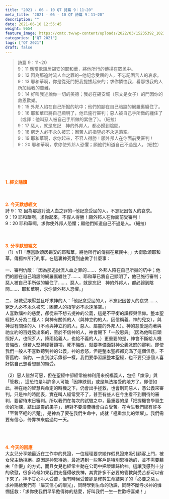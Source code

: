 ```yaml
---
title: "2021 - 06 - 10 QT 詩篇 9：11~20"
meta_title: "2021 - 06 - 10 QT 詩篇 9：11~20"
description: ""
date: 2021-06-10 12:55:45
weight: 9654
feature_image: https://cmtc.tw/wp-content/uploads/2022/03/15235392_10211799862337740_180693556567566654_o-1.webp
categories: ["QT 2021"]
tags: ["QT 2021"]
draft: false
---
```


<blockquote>詩篇 9：11~20<br />
9：11 應當歌頌居錫安的耶和華，將他所行的傳揚在眾民中。<br />
9：12 因為那追討流人血之罪的─他記念受屈的人，不忘記困苦人的哀求。<br />
9：13 耶和華啊，你是從死門把我提拔起來的；求你憐恤我，看那恨我的人所加給我的苦難，<br />
9：14 好叫我述說你一切的美德；我必在錫安城（原文是女子）的門因你的救恩歡樂。<br />
9：15 外邦人陷在自己所掘的坑中；他們的腳在自己暗設的網羅裏纏住了。<br />
9：16 耶和華已將自己顯明了，他已施行審判；惡人被自己手所做的纏住了（或譯：他叫惡人被自己手所做的累住了）。（細拉）<br />
9：17 惡人，就是忘記　神的外邦人，都必歸到陰間。<br />
9：18 窮乏人必不永久被忘；困苦人的指望必不永遠落空。<br />
9：19 耶和華啊，求你起來，不容人得勝！願外邦人在你面前受審判！<br />
9：20 耶和華啊，求你使外邦人恐懼；願他們知道自己不過是人。（細拉）</blockquote><br />
&nbsp;<br />
<br />
&nbsp;<br />
<br />
<span style="color: #ff6600;"><strong>1. </strong><strong>經文誦讀</strong></span><br />
<br />
<span style="color: #ff6600;"><strong> </strong></span><br />
<br />
<span style="color: #ff6600;"><strong>2. 今天默想</strong><strong>經文<br />
</strong></span>詩 9：12 因為那追討流人血之罪的─他記念受屈的人，不忘記困苦人的哀求。<br />
9：19 耶和華啊，求你起來，不容人得勝！願外邦人在你面前受審判！<br />
9：20 耶和華啊，求你使外邦人恐懼；願他們知道自己不過是人。（細拉）<br />
<br />
&nbsp;<br />
<br />
<span style="color: #ff6600;"><strong>3. 分享默想經文<br />
</strong></span>（1）v11「應當歌頌居錫安的耶和華，將他所行的傳揚在眾民中。」大衛歌頌耶和華，傳揚神所行的事。在這裏神究竟到底做了什麼事：<br />
<br />
一、審判仇敵：「因為那追討流人血之罪的……、外邦人陷在自己所掘的坑中；他們的腳在自己暗設的網羅裏纏住了……、耶和華已將自己顯明了，他已施行審判；惡人被自己手所做的纏住了……、惡人，就是忘記　神的外邦人，都必歸到陰間……、耶和華啊，求你使外邦人恐懼。」<br />
<br />
二、拯救受欺壓並且呼求神的人：「他記念受屈的人，不忘記困苦人的哀求……、窮乏人必不永久被忘；困苦人的指望必不永遠落空。」<br />
人喜歡講神的慈愛，卻從來不想去提神的公義，這是不平衡的讀經與信仰。整本聖經把人分為二種人：與神有關係的人（與神立約的人、因信稱義、神的兒女），與神沒有關係的人（不肯與神立約的人，惡人、屬靈的外邦人）。神的慈愛是向著與祂立約的百姓發出來的，至於不信神的人，神會賜下「一般恩典」（因為他叫日頭照好人，也照歹人，降雨給義人，也給不義的人。）更重要的是，神會不斷給人機會悔改，但若人堅持硬著頸項，死不悔改，就要準備面對神公義忿怒的審判。即使我們一般人不喜歡聽到神的公義，神的忿怒，但是整本聖經都充滿了這個信息，不管舊約、新約，一直到啟示錄都一樣，我們要學習讀整本聖經，也不要只憑個人喜好挑自己想看想聽的領受。<br />
<br />
（2）惡人雖然可惡，但在聖經中卻經常被神利用來祝福義人，包括「煉淨」與「管教」，這恐怕是叫許多人可能「因神跌倒」或是無法接受的地方了。即便如此，神在祂的智慧與命定的時機之下，仍會出手拯救，也會刑罰惡人，憑公義來審判。只是神的時間表，實在叫人經常受不了，甚至有些人在今生看不到期待的審判，要留待末日審判。所以我們在每次的試驗之中，最重要的是「把握機會學習生命的功課，結出屬靈的果子」，絕對不要浪費機會白白受苦。在今生我們總有許多「至暫至輕的苦楚」，是神為了要在我們生命中，成就「極重無比的榮耀」。我們需要有信心，倚靠神來度過每一天。<br />
<br />
<br />
&nbsp;<br />
<br />
<span style="color: #ff6600;"><strong>4. 今天的回應<br />
</strong></span>大女兒分享她最近在工作中的見證，一位經理要求她作假見證來吸引顧客上門，被女兒主動拒絕。原因是神恩待她，最近遇到一些客戶是特別恩待她的，並不需要藉由「作假」的方式，而且女兒也經常主動在公司中把榮耀歸給神。這讓我感到十分的欣慰，很多時候如果我們先懂得敬畏神，其實許多不必要的管教與受苦都可以省下來了。神不甘心叫人受苦，但有時候受苦卻是修剪生命結果子的「必要之惡」。求神賜給我們有「屬天信心的眼光」，同時學到生命的功課，同時不斷呼求神的憐憫拯救：「求你使我們早早飽得祢的慈愛，好叫我們一生一世歡呼喜樂！」
        